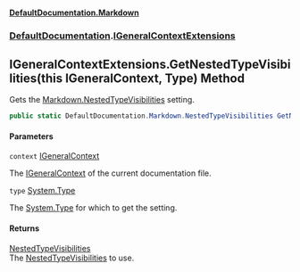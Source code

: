 #### [DefaultDocumentation\.Markdown](../../index.md 'index')
### [DefaultDocumentation](../../index.md#DefaultDocumentation 'DefaultDocumentation').[IGeneralContextExtensions](index.md 'DefaultDocumentation\.IGeneralContextExtensions')

## IGeneralContextExtensions\.GetNestedTypeVisibilities\(this IGeneralContext, Type\) Method

Gets the [Markdown\.NestedTypeVisibilities](https://github.com/Doraku/DefaultDocumentation#MarkdownConfiguration_NestedTypeVisibilities 'https://github\.com/Doraku/DefaultDocumentation\#MarkdownConfiguration\_NestedTypeVisibilities') setting\.

```csharp
public static DefaultDocumentation.Markdown.NestedTypeVisibilities GetNestedTypeVisibilities(this DefaultDocumentation.IGeneralContext context, System.Type type);
```
#### Parameters

<a name='DefaultDocumentation.IGeneralContextExtensions.GetNestedTypeVisibilities(thisDefaultDocumentation.IGeneralContext,System.Type).context'></a>

`context` [IGeneralContext](https://github.com/Doraku/DefaultDocumentation/blob/master/documentation/api/DefaultDocumentation/IGeneralContext/index.md 'DefaultDocumentation\.IGeneralContext')

The [IGeneralContext](https://github.com/Doraku/DefaultDocumentation/blob/master/documentation/api/DefaultDocumentation/IGeneralContext/index.md 'DefaultDocumentation\.IGeneralContext') of the current documentation file\.

<a name='DefaultDocumentation.IGeneralContextExtensions.GetNestedTypeVisibilities(thisDefaultDocumentation.IGeneralContext,System.Type).type'></a>

`type` [System\.Type](https://learn.microsoft.com/en-us/dotnet/api/system.type 'System\.Type')

The [System\.Type](https://learn.microsoft.com/en-us/dotnet/api/system.type 'System\.Type') for which to get the setting\.

#### Returns
[NestedTypeVisibilities](../Markdown/NestedTypeVisibilities/index.md 'DefaultDocumentation\.Markdown\.NestedTypeVisibilities')  
The [NestedTypeVisibilities](../Markdown/NestedTypeVisibilities/index.md 'DefaultDocumentation\.Markdown\.NestedTypeVisibilities') to use\.